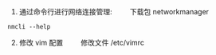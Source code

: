 1. 通过命令行进行网络连接管理:
$\qquad$下载包 networkmanager
```
nmcli --help
```
2. 修改 vim 配置
$\qquad$修改文件 /etc/vimrc
